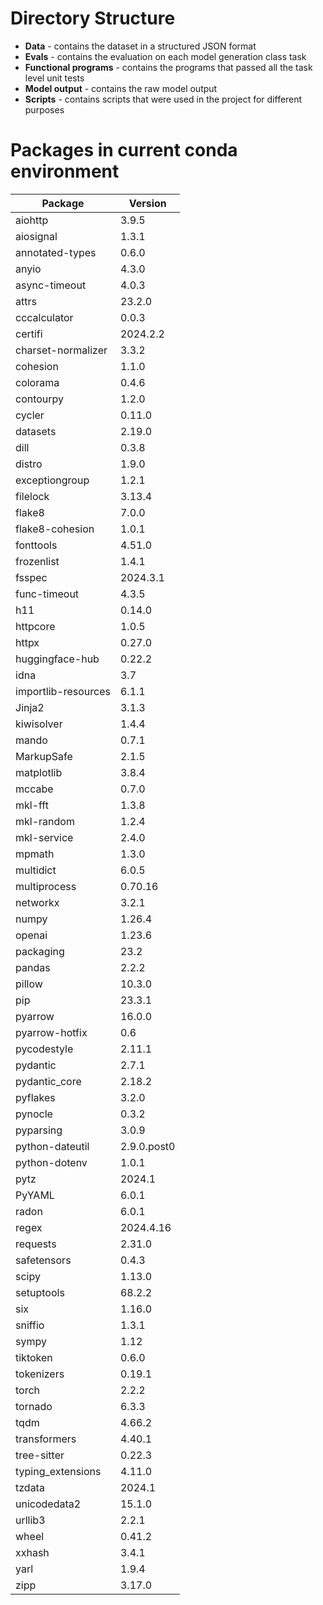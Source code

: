# Directory Structure

- **Data** - contains the dataset in a structured JSON format
- **Evals** - contains the evaluation on each model generation class task
- **Functional programs** - contains the programs that passed all the task level unit tests
- **Model output** - contains the raw model output
- **Scripts** - contains scripts that were used in the project for different purposes

# Packages in current conda environment

| Package             | Version    |
| ------------------- | ---------- |
| aiohttp             | 3.9.5      |
| aiosignal           | 1.3.1      |
| annotated-types     | 0.6.0      |
| anyio               | 4.3.0      |
| async-timeout       | 4.0.3      |
| attrs               | 23.2.0     |
| cccalculator        | 0.0.3      |
| certifi             | 2024.2.2   |
| charset-normalizer  | 3.3.2      |
| cohesion            | 1.1.0      |
| colorama            | 0.4.6      |
| contourpy           | 1.2.0      |
| cycler              | 0.11.0     |
| datasets            | 2.19.0     |
| dill                | 0.3.8      |
| distro              | 1.9.0      |
| exceptiongroup      | 1.2.1      |
| filelock            | 3.13.4     |
| flake8              | 7.0.0      |
| flake8-cohesion     | 1.0.1      |
| fonttools           | 4.51.0     |
| frozenlist          | 1.4.1      |
| fsspec              | 2024.3.1   |
| func-timeout        | 4.3.5      |
| h11                 | 0.14.0     |
| httpcore            | 1.0.5      |
| httpx               | 0.27.0     |
| huggingface-hub     | 0.22.2     |
| idna                | 3.7        |
| importlib-resources | 6.1.1      |
| Jinja2              | 3.1.3      |
| kiwisolver          | 1.4.4      |
| mando               | 0.7.1      |
| MarkupSafe          | 2.1.5      |
| matplotlib          | 3.8.4      |
| mccabe              | 0.7.0      |
| mkl-fft             | 1.3.8      |
| mkl-random          | 1.2.4      |
| mkl-service         | 2.4.0      |
| mpmath              | 1.3.0      |
| multidict           | 6.0.5      |
| multiprocess        | 0.70.16    |
| networkx            | 3.2.1      |
| numpy               | 1.26.4     |
| openai              | 1.23.6     |
| packaging           | 23.2       |
| pandas              | 2.2.2      |
| pillow              | 10.3.0     |
| pip                 | 23.3.1     |
| pyarrow             | 16.0.0     |
| pyarrow-hotfix      | 0.6        |
| pycodestyle         | 2.11.1     |
| pydantic            | 2.7.1      |
| pydantic_core       | 2.18.2     |
| pyflakes            | 3.2.0      |
| pynocle             | 0.3.2      |
| pyparsing           | 3.0.9      |
| python-dateutil     | 2.9.0.post0|
| python-dotenv       | 1.0.1      |
| pytz                | 2024.1     |
| PyYAML              | 6.0.1      |
| radon               | 6.0.1      |
| regex               | 2024.4.16  |
| requests            | 2.31.0     |
| safetensors         | 0.4.3      |
| scipy               | 1.13.0     |
| setuptools          | 68.2.2     |
| six                 | 1.16.0     |
| sniffio             | 1.3.1      |
| sympy               | 1.12       |
| tiktoken            | 0.6.0      |
| tokenizers          | 0.19.1     |
| torch               | 2.2.2      |
| tornado             | 6.3.3      |
| tqdm                | 4.66.2     |
| transformers        | 4.40.1     |
| tree-sitter         | 0.22.3     |
| typing_extensions   | 4.11.0     |
| tzdata              | 2024.1     |
| unicodedata2        | 15.1.0     |
| urllib3             | 2.2.1      |
| wheel               | 0.41.2     |
| xxhash              | 3.4.1      |
| yarl                | 1.9.4      |
| zipp                | 3.17.0     |
